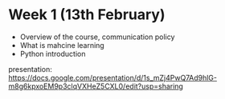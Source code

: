# Week 1 (13th February)
- Overview of the course, communication policy
- What is mahcine learning
- Python introduction

presentation: https://docs.google.com/presentation/d/1s_mZj4PwQ7Ad9hlG-m8g6kpxoEM9p3clqVXHeZ5CXL0/edit?usp=sharing
